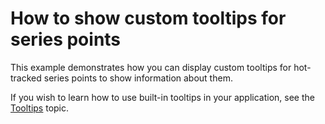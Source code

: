 # How to show custom tooltips for series points


<p>This example demonstrates how you can display custom tooltips for hot-tracked series points to show information about them.</p><p>If you wish to learn how to use built-in tooltips in your application, see the <a href="http://help.devexpress.com/#Silverlight/CustomDocument6135"><u>Tooltips</u></a> topic. </p><br />


<br/>


